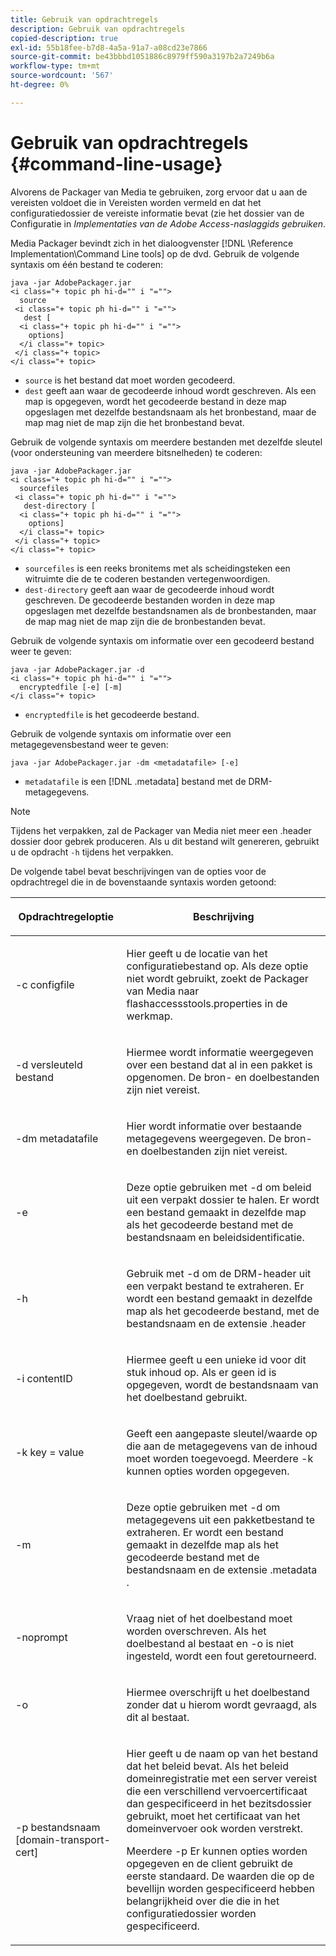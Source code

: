 ```yaml
---
title: Gebruik van opdrachtregels
description: Gebruik van opdrachtregels
copied-description: true
exl-id: 55b18fee-b7d8-4a5a-91a7-a08cd23e7866
source-git-commit: be43bbbd1051886c8979ff590a3197b2a7249b6a
workflow-type: tm+mt
source-wordcount: '567'
ht-degree: 0%

---
```


# Gebruik van opdrachtregels {#command-line-usage}

Alvorens de Packager van Media te gebruiken, zorg ervoor dat u aan de vereisten voldoet die in Vereisten worden vermeld en dat het configuratiedossier de vereiste informatie bevat (zie het dossier van de Configuratie in *Implementaties van de Adobe Access-naslaggids gebruiken*.

Media Packager bevindt zich in het dialoogvenster [!DNL \Reference Implementation\Command Line tools] op de dvd. Gebruik de volgende syntaxis om één bestand te coderen:

```
java -jar AdobePackager.jar  
<i class="+ topic ph hi-d="" i "="">
  source  
 <i class="+ topic ph hi-d="" i "="">
   dest [ 
  <i class="+ topic ph hi-d="" i "="">
    options] 
  </i class="+ topic> 
 </i class="+ topic> 
</i class="+ topic>
```

* `source` is het bestand dat moet worden gecodeerd.
* `dest` geeft aan waar de gecodeerde inhoud wordt geschreven. Als een map is opgegeven, wordt het gecodeerde bestand in deze map opgeslagen met dezelfde bestandsnaam als het bronbestand, maar de map mag niet de map zijn die het bronbestand bevat.

Gebruik de volgende syntaxis om meerdere bestanden met dezelfde sleutel (voor ondersteuning van meerdere bitsnelheden) te coderen:

```
java -jar AdobePackager.jar  
<i class="+ topic ph hi-d="" i "="">
  sourcefiles  
 <i class="+ topic ph hi-d="" i "="">
   dest-directory [ 
  <i class="+ topic ph hi-d="" i "="">
    options] 
  </i class="+ topic> 
 </i class="+ topic> 
</i class="+ topic>
```

* `sourcefiles` is een reeks bronitems met als scheidingsteken een witruimte die de te coderen bestanden vertegenwoordigen.
* `dest-directory` geeft aan waar de gecodeerde inhoud wordt geschreven. De gecodeerde bestanden worden in deze map opgeslagen met dezelfde bestandsnamen als de bronbestanden, maar de map mag niet de map zijn die de bronbestanden bevat.

Gebruik de volgende syntaxis om informatie over een gecodeerd bestand weer te geven:

```
java -jar AdobePackager.jar -d  
<i class="+ topic ph hi-d="" i "="">
  encryptedfile [-e] [-m] 
</i class="+ topic>
```

* `encryptedfile` is het gecodeerde bestand.

Gebruik de volgende syntaxis om informatie over een metagegevensbestand weer te geven:

```
java -jar AdobePackager.jar -dm <metadatafile> [-e]
```

* `metadatafile` is een [!DNL .metadata] bestand met de DRM-metagegevens.

>[!NOTE]
>
>Tijdens het verpakken, zal de Packager van Media niet meer een .header dossier door gebrek produceren. Als u dit bestand wilt genereren, gebruikt u de opdracht `-h` tijdens het verpakken.

De volgende tabel bevat beschrijvingen van de opties voor de opdrachtregel die in de bovenstaande syntaxis worden getoond:

<table frame="all" colsep="1" rowsep="1" class="+ topic/table adobe-d/table " id="table_wgz_spy_n4"> 
 <thead class="- topic/thead "> 
  <tr rowsep="1" class="- topic/row "> 
   <th colname="1" class="- topic/entry entry"> <p class="- topic/p ">Opdrachtregeloptie </p> </th> 
   <th colname="2" class="- topic/entry entry"> <p class="- topic/p ">Beschrijving </p> </th> 
  </tr> 
 </thead>
 <tbody class="- topic/tbody "> 
  <tr rowsep="1" class="- topic/row "> 
   <td colname="1" class="- topic/entry "> <p class="- topic/p ">-c <span class="+ topic/ph pr-d/codeph codeph"> configfile </span> </p> </td> 
   <td colname="2" class="- topic/entry "> <p class="- topic/p ">Hier geeft u de locatie van het configuratiebestand op. Als deze optie niet wordt gebruikt, zoekt de Packager van Media naar <span class="filepath"> flashaccessstools.properties </span> in de werkmap. </p> </td> 
  </tr> 
  <tr rowsep="1" class="- topic/row "> 
   <td colname="1" class="- topic/entry "> <p class="- topic/p ">-d <span class="+ topic/ph pr-d/codeph codeph"> versleuteld bestand </span> </p> </td> 
   <td colname="2" class="- topic/entry "> <p class="- topic/p ">Hiermee wordt informatie weergegeven over een bestand dat al in een pakket is opgenomen. De bron- en doelbestanden zijn niet vereist. </p> </td> 
  </tr> 
  <tr rowsep="1" class="- topic/row "> 
   <td colname="1" class="- topic/entry "> <p class="- topic/p ">-dm <span class="+ topic/ph pr-d/codeph codeph"> metadatafile </span> </p> </td> 
   <td colname="2" class="- topic/entry "> <p class="- topic/p ">Hier wordt informatie over bestaande metagegevens weergegeven. De bron- en doelbestanden zijn niet vereist. </p> </td> 
  </tr> 
  <tr rowsep="1" class="- topic/row "> 
   <td colname="1" class="- topic/entry "> <p class="- topic/p ">-e </p> </td> 
   <td colname="2" class="- topic/entry "> <p class="- topic/p ">Deze optie gebruiken met <span class="codeph"> -d </span> om beleid uit een verpakt dossier te halen. Er wordt een bestand gemaakt in dezelfde map als het gecodeerde bestand met de bestandsnaam en beleidsidentificatie. </p> </td> 
  </tr> 
  <tr rowsep="1" class="- topic/row "> 
   <td colname="1" class="- topic/entry "> <p class="- topic/p ">-h </p> </td> 
   <td colname="2" class="- topic/entry "> <p class="- topic/p ">Gebruik met <span class="codeph"> -d </span> om de DRM-header uit een verpakt bestand te extraheren. Er wordt een bestand gemaakt in dezelfde map als het gecodeerde bestand, met de bestandsnaam en de extensie <span class="filepath"> .header </span> </p> </td> 
  </tr> 
  <tr rowsep="1" class="- topic/row "> 
   <td colname="1" class="- topic/entry "> <p class="- topic/p ">-i <span class="+ topic/ph pr-d/codeph codeph"> contentID </span> </p> </td> 
   <td colname="2" class="- topic/entry "> <p class="- topic/p ">Hiermee geeft u een unieke id voor dit stuk inhoud op. Als er geen id is opgegeven, wordt de bestandsnaam van het doelbestand gebruikt. </p> </td> 
  </tr> 
  <tr rowsep="1" class="- topic/row "> 
   <td colname="1" class="- topic/entry "> <p class="- topic/p ">-k <span class="+ topic/ph pr-d/codeph codeph"> key </span>= <span class="+ topic/ph pr-d/codeph codeph"> value </span> </p> </td> 
   <td colname="2" class="- topic/entry "> <p class="- topic/p ">Geeft een aangepaste sleutel/waarde op die aan de metagegevens van de inhoud moet worden toegevoegd. Meerdere <span class="codeph"> -k </span> kunnen opties worden opgegeven. </p> </td> 
  </tr> 
  <tr rowsep="1" class="- topic/row "> 
   <td colname="1" class="- topic/entry "> <p class="- topic/p ">-m </p> </td> 
   <td colname="2" class="- topic/entry "> <p class="- topic/p ">Deze optie gebruiken met <span class="codeph"> -d </span> om metagegevens uit een pakketbestand te extraheren. Er wordt een bestand gemaakt in dezelfde map als het gecodeerde bestand met de bestandsnaam en de extensie <span class="codeph"> .metadata </span>. </p> </td> 
  </tr> 
  <tr rowsep="1" class="- topic/row "> 
   <td colname="1" class="- topic/entry "> <p class="- topic/p ">-noprompt </p> </td> 
   <td colname="2" class="- topic/entry "> <p class="- topic/p ">Vraag niet of het doelbestand moet worden overschreven. Als het doelbestand al bestaat en <span class="codeph"> -o </span> is niet ingesteld, wordt een fout geretourneerd. </p> </td> 
  </tr> 
  <tr rowsep="1" class="- topic/row "> 
   <td colname="1" class="- topic/entry "> <p class="- topic/p ">-o </p> </td> 
   <td colname="2" class="- topic/entry "> <p class="- topic/p ">Hiermee overschrijft u het doelbestand zonder dat u hierom wordt gevraagd, als dit al bestaat. </p> </td> 
  </tr> 
  <tr rowsep="0" class="- topic/row "> 
   <td colname="1" class="- topic/entry "> <p class="- topic/p ">-p <span class="+ topic/ph pr-d/codeph codeph"> bestandsnaam [domain-transport-cert] </span> </p> </td> 
   <td colname="2" class="- topic/entry "> <p class="- topic/p ">Hier geeft u de naam op van het bestand dat het beleid bevat. Als het beleid domeinregistratie met een server vereist die een verschillend vervoercertificaat dan gespecificeerd in het bezitsdossier gebruikt, moet het certificaat van het domeinvervoer ook worden verstrekt. </p> <p class="- topic/p ">Meerdere <span class="codeph"> -p </span> Er kunnen opties worden opgegeven en de client gebruikt de eerste standaard. De waarden die op de bevellijn worden gespecificeerd hebben belangrijkheid over die die in het configuratiedossier worden gespecificeerd. </p> </td> 
  </tr> 
 </tbody> 
</table>
